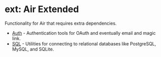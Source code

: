 # ext: Air Extended

Functionality for Air that requires extra dependencies.

- [Auth](auth/) - Authentication tools for OAuth and eventually email and magic link.
- [SQL](sqlmodel/) - Utilities for connecting to relational databases like PostgreSQL, MySQL, and SQLite.
